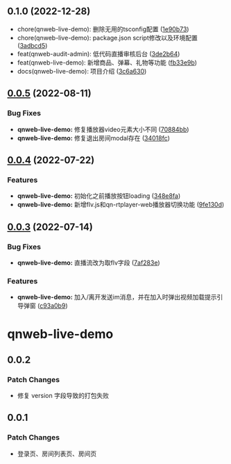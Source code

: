 ## 0.1.0 (2022-12-28)

* chore(qnweb-live-demo): 删除无用的tsconfig配置 ([1e90b73](https://github.com/pili-engineering/QNLiveKit_Web/commit/1e90b73))
* chore(qnweb-live-demo): package.json script修改以及环境配置 ([3adbcd5](https://github.com/pili-engineering/QNLiveKit_Web/commit/3adbcd5))
* feat(qnweb-audit-admin): 低代码直播审核后台 ([3de2b64](https://github.com/pili-engineering/QNLiveKit_Web/commit/3de2b64))
* feat(qnweb-live-demo): 新增商品、弹幕、礼物等功能 ([fb33e9b](https://github.com/pili-engineering/QNLiveKit_Web/commit/fb33e9b))
* docs(qnweb-live-demo): 项目介绍 ([3c6a630](https://github.com/pili-engineering/QNLiveKit_Web/commit/3c6a630))



## [0.0.5](https://github.com/pili-engineering/QNLiveKit_Web/compare/qnweb-live-demo@0.0.4...qnweb-live-demo@0.0.5) (2022-08-11)


### Bug Fixes

* **qnweb-live-demo:** 修复播放器video元素大小不同 ([70884bb](https://github.com/pili-engineering/QNLiveKit_Web/commit/70884bb0eae06ff775a68a100ed20cfa12f4ea2a))
* **qnweb-live-demo:** 修复退出房间modal存在 ([34018fc](https://github.com/pili-engineering/QNLiveKit_Web/commit/34018fcb851a37dd3a2ca30bfd44affeed1cf367))



## [0.0.4](https://github.com/pili-engineering/QNLiveKit_Web/compare/qnweb-live-demo@0.0.3...qnweb-live-demo@0.0.4) (2022-07-22)


### Features

* **qnweb-live-demo:** 初始化之前播放按钮loading ([348e8fa](https://github.com/pili-engineering/QNLiveKit_Web/commit/348e8fa7d696a40d4197c35e0e7b086d8fc2b24b))
* **qnweb-live-demo:** 新增flv.js和qn-rtplayer-web播放器切换功能 ([9fe130d](https://github.com/pili-engineering/QNLiveKit_Web/commit/9fe130d14f547a9d6c7ddcba9671a04fb07ca70a))



## [0.0.3](https://github.com/pili-engineering/QNLiveKit_Web/compare/qnweb-live-demo@0.0.2...qnweb-live-demo@0.0.3) (2022-07-14)


### Bug Fixes

* **qnweb-live-demo:** 直播流改为取flv字段 ([7af283e](https://github.com/pili-engineering/QNLiveKit_Web/commit/7af283e9498b8df12a2f028305f9e6d9c7682874))


### Features

* **qnweb-live-demo:** 加入/离开发送im消息，并在加入时弹出视频加载提示引导弹窗 ([c93a0b9](https://github.com/pili-engineering/QNLiveKit_Web/commit/c93a0b9eb8dba0403aa069a7c17bbc9691e790af))



# qnweb-live-demo

## 0.0.2

### Patch Changes

- 修复 version 字段导致的打包失败

## 0.0.1

### Patch Changes

- 登录页、房间列表页、房间页
